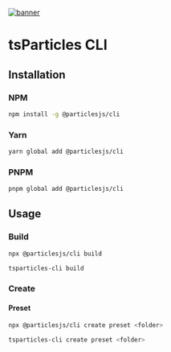[![banner](https://particles.js.org/images/banner2.png)](https://particles.js.org)

# tsParticles CLI

## Installation

### NPM

```bash
npm install -g @particlesjs/cli
```

### Yarn

```bash
yarn global add @particlesjs/cli
```

### PNPM

```bash
pnpm global add @particlesjs/cli
```

## Usage

### Build

```bash
npx @particlesjs/cli build
```

```bash
tsparticles-cli build
```

### Create

#### Preset

```bash
npx @particlesjs/cli create preset <folder>
```

```bash
tsparticles-cli create preset <folder>
```
